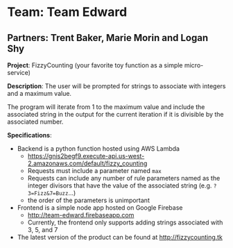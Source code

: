 # **Team**: Team Edward

## **Partners**: Trent Baker, Marie Morin and Logan Shy

**Project**: FizzyCounting (your favorite toy function as a simple micro-service)

**Description**:
The user will be prompted for strings to associate with integers and a maximum value.

The program will iterate from 1 to the maximum value and include the associated string in the output for the current iteration if it is divisible by the associated number.

**Specifications**:

* Backend is a python function hosted using AWS Lambda
  * <https://gnis2begf9.execute-api.us-west-2.amazonaws.com/default/fizzy_counting>
  * Requests must include a parameter named `max`
  * Requests can include any number of rule parameters named as the integer divisors that have the value of the associated string (e.g. `?3=Fizz&7=Buzz`...)
  * the order of the parameters is unimportant
* Frontend is a simple node app hosted on Google Firebase
  * <http://team-edward.firebaseapp.com>
  * Currently, the frontend only supports adding strings associated with 3, 5, and 7
* The latest version of the product can be found at <http://fizzycounting.tk>